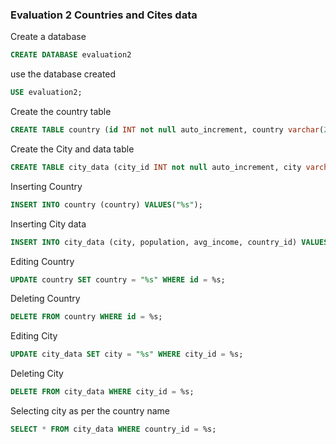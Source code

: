 ### Evaluation 2 Countries and Cites data

Create a database
```sql
CREATE DATABASE evaluation2
```
use the database created
```sql
USE evaluation2;
```
Create the country table
```sql
CREATE TABLE country (id INT not null auto_increment, country varchar(255) not null, primary key(id));
```
Create the City and data table
```sql
CREATE TABLE city_data (city_id INT not null auto_increment, city varchar(255) not null,population INT(100) not null, avg_income INT(100) not null,country_id INT not null, primary key(city_id), foreign key(country_id) REFERENCES country(id));
```
Inserting Country
```sql
INSERT INTO country (country) VALUES("%s");
```
Inserting City data
```sql
INSERT INTO city_data (city, population, avg_income, country_id) VALUES("%s", %s, %s, %s);
```
Editing Country
```sql
UPDATE country SET country = "%s" WHERE id = %s;
```
Deleting Country
```sql
DELETE FROM country WHERE id = %s;
```
Editing City
```sql
UPDATE city_data SET city = "%s" WHERE city_id = %s;
```
Deleting City
```sql
DELETE FROM city_data WHERE city_id = %s;
```
Selecting city as per the country name
```sql
SELECT * FROM city_data WHERE country_id = %s;
```

```sql

```